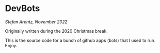 # DevBots
_Stefan Arentz, November 2022_

Originally written during the 2020 Christmas break.

This is the source code for a bunch of github apps (bots) that I used to run. Enjoy.

